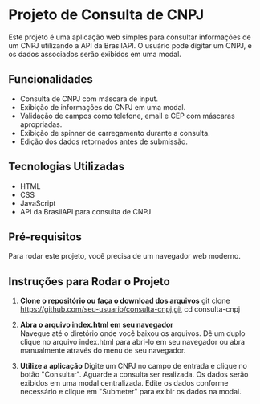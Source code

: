 # Projeto de Consulta de CNPJ

Este projeto é uma aplicação web simples para consultar informações de um CNPJ utilizando a API da BrasilAPI. O usuário pode digitar um CNPJ, e os dados associados serão exibidos em uma modal. 

## Funcionalidades

- Consulta de CNPJ com máscara de input.
- Exibição de informações do CNPJ em uma modal.
- Validação de campos como telefone, email e CEP com máscaras apropriadas.
- Exibição de spinner de carregamento durante a consulta.
- Edição dos dados retornados antes de submissão.

## Tecnologias Utilizadas

- HTML
- CSS
- JavaScript
- API da BrasilAPI para consulta de CNPJ

## Pré-requisitos

Para rodar este projeto, você precisa de um navegador web moderno.

## Instruções para Rodar o Projeto

1. **Clone o repositório ou faça o download dos arquivos**
   git clone https://github.com/seu-usuario/consulta-cnpj.git
   cd consulta-cnpj

2. **Abra o arquivo index.html em seu navegador**   
  Navegue até o diretório onde você baixou os arquivos.
  Dê um duplo clique no arquivo index.html para abri-lo em seu navegador ou abra manualmente através do menu de seu navegador.
  

3. **Utilize a aplicação**
  Digite um CNPJ no campo de entrada e clique no botão "Consultar".
  Aguarde a consulta ser realizada. Os dados serão exibidos em uma modal centralizada.
  Edite os dados conforme necessário e clique em "Submeter" para exibir os dados na modal.
